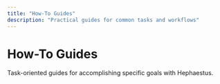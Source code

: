 ```yaml
---
title: "How-To Guides"
description: "Practical guides for common tasks and workflows"
---
```


# How-To Guides

Task-oriented guides for accomplishing specific goals with Hephaestus.

